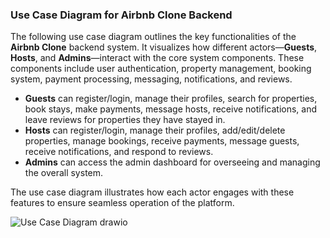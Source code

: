 ### Use Case Diagram for Airbnb Clone Backend

The following use case diagram outlines the key functionalities of the **Airbnb Clone** backend system. It visualizes how different actors—**Guests**, **Hosts**, and **Admins**—interact with the core system components. These components include user authentication, property management, booking system, payment processing, messaging, notifications, and reviews.

- **Guests** can register/login, manage their profiles, search for properties, book stays, make payments, message hosts, receive notifications, and leave reviews for properties they have stayed in.
- **Hosts** can register/login, manage their profiles, add/edit/delete properties, manage bookings, receive payments, message guests, receive notifications, and respond to reviews.
- **Admins** can access the admin dashboard for overseeing and managing the overall system.

The use case diagram illustrates how each actor engages with these features to ensure seamless operation of the platform.

![Use Case Diagram drawio](https://github.com/user-attachments/assets/6888ec9a-234c-45bb-8704-2a13e93e874b)
